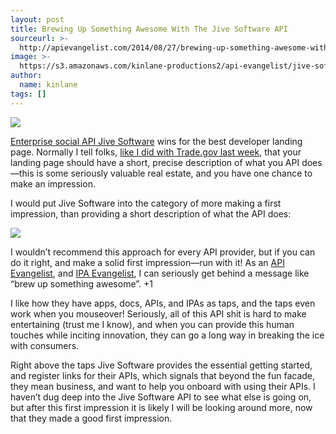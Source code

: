 ```yaml
---
layout: post
title: Brewing Up Something Awesome With The Jive Software API
sourceurl: >-
  http://apievangelist.com/2014/08/27/brewing-up-something-awesome-with-the-jive-software-api/
image: >-
  https://s3.amazonaws.com/kinlane-productions2/api-evangelist/jive-software/jive.png
author:
  name: kinlane
tags: []
---
```

[![](https://s3.amazonaws.com/kinlane-productions2/api-evangelist/jive-software/jive.png)](https://developer.jivesoftware.com/)

[Enterprise social API Jive Software](https://developer.jivesoftware.com/) wins for the best developer landing page. Normally I tell folks, [like I did with Trade.gov last week](http://apievangelist.com/2014/08/14/the-speed-of-federal-government-when-it-runs-on-github/), that your landing page should have a short, precise description of what you API does—this is some seriously valuable real estate, and you have one chance to make an impression.

I would put Jive Software into the category of more making a first impression, than providing a short description of what the API does:

[![](https://s3.amazonaws.com/kinlane-productions2/api-evangelist/jive-software/brew-up-something-awesome.png)](https://developer.jivesoftware.com/)

I wouldn’t recommend this approach for every API provider, but if you can do it right, and make a solid first impression—run with it! As an [API Evangelist](http://apievangelist.com), and [IPA Evangelist](http://ipaevangelist.com), I can seriously get behind a message like “brew up something awesome”. +1

I like how they have apps, docs, APIs, and IPAs as taps, and the taps even work when you mouseover! Seriously, all of this API shit is hard to make entertaining (trust me I know), and when you can provide this human touches while inciting innovation, they can go a long way in breaking the ice with consumers.

Right above the taps Jive Software provides the essential getting started, and register links for their APIs, which signals that beyond the fun facade, they mean business, and want to help you onboard with using their APIs. I haven’t dug deep into the Jive Software API to see what else is going on, but after this first impression it is likely I will be looking around more, now that they made a good first impression.
